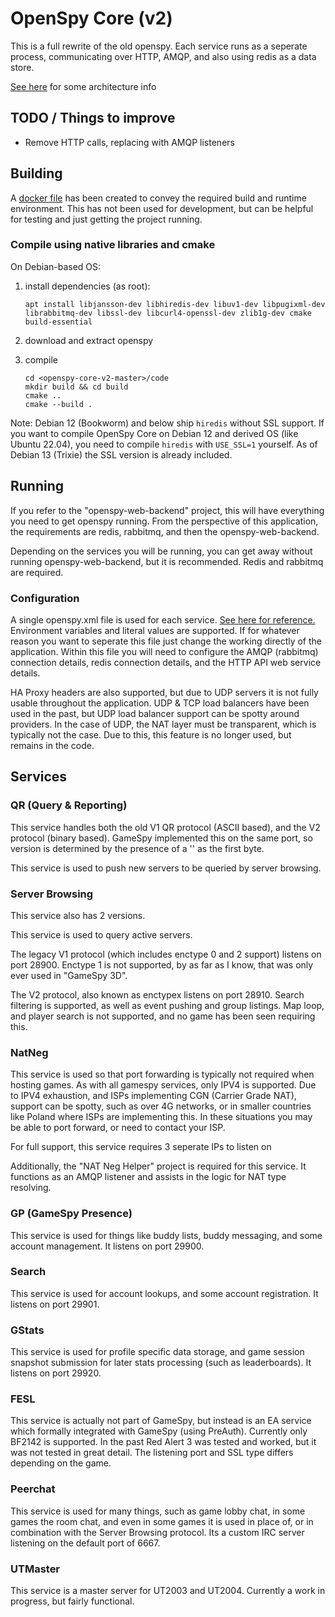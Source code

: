# OpenSpy Core (v2)

This is a full rewrite of the old openspy. Each service runs as a seperate process, communicating over HTTP, AMQP, and also using redis as a data store.

[See here](./DESIGN.md) for some architecture info

## TODO / Things to improve
* Remove HTTP calls, replacing with AMQP listeners


## Building
A [docker file](Dockerfile) has been created to convey the required build and runtime environment. This has not been used for development, but can be helpful for testing and just getting the project running.

### Compile using native libraries and cmake
On Debian-based OS:

1. install dependencies (as root):

    ```
    apt install libjansson-dev libhiredis-dev libuv1-dev libpugixml-dev librabbitmq-dev libssl-dev libcurl4-openssl-dev zlib1g-dev cmake build-essential
    ```

2. download and extract openspy
3. compile

    ```
    cd <openspy-core-v2-master>/code
    mkdir build && cd build
    cmake ..
    cmake --build .
    ```

Note: Debian 12 (Bookworm) and below ship `hiredis` without SSL support. If you want to compile OpenSpy Core on Debian 12 and derived OS (like Ubuntu 22.04), you need to compile `hiredis` with `USE_SSL=1` yourself. As of Debian 13 (Trixie) the SSL version is already included.

## Running
If you refer to the "openspy-web-backend" project, this will have everything you need to get openspy running.
From the perspective of this application, the requirements are redis, rabbitmq, and then the openspy-web-backend.

Depending on the services you will be running, you can get away without running openspy-web-backend, but it is recommended. Redis and rabbitmq are required.

### Configuration
A single openspy.xml file is used for each service. 
[See here for reference.](docker-support/openspy.xml)
Environment variables and literal values are supported.
If for whatever reason you want to seperate this file just change the working directly of the application.
Within this file you will need to configure the AMQP (rabbitmq) connection details, redis connection details, and the HTTP API web service details.

HA Proxy headers are also supported, but due to UDP servers it is not fully usable throughout the application. UDP & TCP load balancers have been used in the past, but UDP load balancer support can be spotty around providers. In the case of UDP, the NAT layer must be transparent, which is typically not the case. Due to this, this feature is no longer used, but remains in the code.

## Services
### QR (Query & Reporting)
This service handles both the old V1 QR protocol (ASCII based), and the V2 protocol (binary based).
GameSpy implemented this on the same port, so version is determined by the presence of a '\' as the first byte.

This service is used to push new servers to be queried by server browsing.

### Server Browsing
This service also has 2 versions.

This service is used to query active servers.

The legacy V1 protocol (which includes enctype 0 and 2 support) listens on port 28900. Enctype 1 is not supported, by as far as I know, that was only ever used in "GameSpy 3D".

The V2 protocol, also known as enctypex listens on port 28910. Search filtering is supported, as well as event pushing and group listings. Map loop, and player search is not supported, and no game has been seen requiring this.

### NatNeg
This service is used so that port forwarding is typically not required when hosting games. As with all gamespy services, only IPV4 is supported. Due to IPV4 exhaustion, and ISPs implementing CGN (Carrier Grade NAT), support can be spotty, such as over 4G networks, or in smaller countries like Poland where ISPs are implementing this. In these situations you may be able to port forward, or need to contact your ISP.

For full support, this service requires 3 seperate IPs to listen on

Additionally, the "NAT Neg Helper" project is required for this service. It functions as an AMQP listener and assists in the logic for NAT type resolving.

### GP (GameSpy Presence)
This service is used for things like buddy lists, buddy messaging, and some account management. It listens on port 29900.

### Search
This service is used for account lookups, and some account registration. It listens on port 29901.

### GStats
This service is used for profile specific data storage, and game session snapshot submission for later stats processing (such as leaderboards). It listens on port 29920.

### FESL
This service is actually not part of GameSpy, but instead is an EA service which formally integrated with GameSpy (using PreAuth). Currently only BF2142 is supported. In the past Red Alert 3 was tested and worked, but it was not tested in great detail. The listening port and SSL type differs depending on the game.

### Peerchat
This service is used for many things, such as game lobby chat, in some games the room chat, and even in some games it is used in place of, or in combination with the Server Browsing protocol. Its a custom IRC server listening on the default port of 6667.

### UTMaster
This service is a master server for UT2003 and UT2004. Currently a work in progress, but fairly functional.
